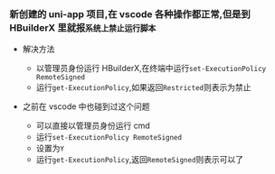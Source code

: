 ### 新创建的 uni-app 项目,在 vscode 各种操作都正常,但是到 HBuilderX 里就报`系统上禁止运行脚本`

- 解决方法

  - 以管理员身份运行 HBuilderX,在终端中运行`set-ExecutionPolicy RemoteSigned`
  - 运行`get-ExecutionPolicy`,如果返回`Restricted`则表示为禁止

- 之前在 vscode 中也碰到过这个问题
  - 可以直接以管理员身份运行 cmd
  - 运行`set-ExecutionPolicy RemoteSigned`
  - 设置为`Y`
  - 运行`get-ExecutionPolicy`,返回`RemoteSigned`则表示可以了
